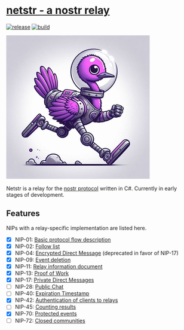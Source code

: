 # [netstr - a nostr relay](https://netstr.io/)
[![release](https://img.shields.io/github/v/release/bezysoftware/netstr)](https://github.com/bezysoftware/netstr/releases)
[![build](https://github.com/bezysoftware/netstr/workflows/build/badge.svg)](https://github.com/bezysoftware/netstr/workflows/actions)

![netstr logo](art/logo.jpg)

Netstr is a relay for the [nostr protocol](https://github.com/nostr-protocol/nostr) written in C#. Currently in early stages of development.

## Features

NIPs with a relay-specific implementation are listed here.

- [x] NIP-01: [Basic protocol flow description](https://github.com/nostr-protocol/nips/blob/master/01.md)
- [x] NIP-02: [Follow list](https://github.com/nostr-protocol/nips/blob/master/02.md)
- [x] NIP-04: [Encrypted Direct Message](https://github.com/nostr-protocol/nips/blob/master/04.md) (deprecated in favor of NIP-17)
- [x] NIP-09: [Event deletion](https://github.com/nostr-protocol/nips/blob/master/09.md)
- [x] NIP-11: [Relay information document](https://github.com/nostr-protocol/nips/blob/master/11.md)
- [x] NIP-13: [Proof of Work](https://github.com/nostr-protocol/nips/blob/master/13.md)
- [x] NIP-17: [Private Direct Messages](https://github.com/nostr-protocol/nips/blob/master/17.md)
- [ ] NIP-28: [Public Chat](https://github.com/nostr-protocol/nips/blob/master/28.md)
- [ ] NIP-40: [Expiration Timestamp](https://github.com/nostr-protocol/nips/blob/master/40.md)
- [x] NIP-42: [Authentication of clients to relays](https://github.com/nostr-protocol/nips/blob/master/42.md)
- [ ] NIP-45: [Counting results](https://github.com/nostr-protocol/nips/blob/master/45.md)
- [x] NIP-70: [Protected events](https://github.com/nostr-protocol/nips/blob/master/70.md)
- [ ] NIP-72: [Closed communities](https://github.com/nostr-protocol/nips/pull/875)